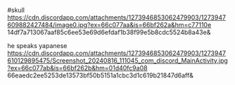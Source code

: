 #skull
https://cdn.discordapp.com/attachments/1273946853062479903/1273947609882427484/image0.jpg?ex=66c077aa&is=66bf262a&hm=c77110e
14df7a713067aaf85c6ee53e69d6efdaf1b38f99e5b8cdc5524b8a43e&

he speaks yapanese
https://cdn.discordapp.com/attachments/1273946853062479903/1273947610129895475/Screenshot_20240816_111045_com_discord_MainActivity.jpg?ex=66c077ab&is=66bf262b&hm=01d40fc9a08
66eaedc2ee5253de13573bf50b5151a1cbc3d1c619b21847d6aff&
